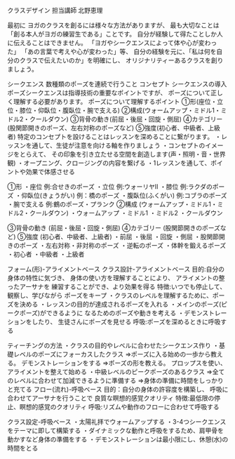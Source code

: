 クラスデザイン
担当講師 北野恵理

最初に
ヨガのクラスを創るには様々な方法がありますが、
最も大切なことは「創る本人がヨガの練習生である」ことです。
自分が経験して得たことしか人に伝えることはできません。
「ヨガやシークエンスによって体や心が変わった」
「あの言葉で考えや心が変わった」等、
自分の経験を元に、「私は何を自分のクラスで伝えたいのか」を明確にし、
オリジナリティーあるクラスを創りましょう。

シークエンス 数種類のポーズを連続で行うこと
コンセプト
シークエンスの導入
ポーズシークエンスは指導技術の重要なポイントですが、
ポーズについて正しく理解する必要があります。
ポーズについて理解するポイント
①形(座位・立位・膝位・仰臥位・腹臥位・腕で支える)
②構成(ウォームアップ・ミドル1・ミドル2・クールダウン)
③背骨の動き(前屈・後屈・回旋・側屈)
④カテゴリー(股関節開きのポーズ、左右対称のポーズなど)
➄強度(初心者、中級者、上級者)
特定のコンセプトを設けることはレッスンを深めることに繋がります。
・レッスンを通して、生徒が注意を向ける軸を作りましょう
・コンセプトのイメージをとらえて、
その印象を引き立たせる空間を創造します(声・照明・音・世界観)
・オープニング、クロージングの内容を繋げる
・1レッスンを通して、ポイントや効果で体感させる

①形
・座位 例:合せきのポーズ
・立位 例:ウォーリヤⅡ
・膝位 例:ラクダのポーズ
・仰臥位(きょうがい) 例：橋のポーズ
・腹臥位(ふくがい) 例:コブラのポーズ
・腕で支える 例:鶴のポーズ・プランク
②構成
(ウォームアップ・ミドル1・ミドル2・クールダウン)
・ウォームアップ
・ミドル1
・ミドル2
・クールダウン

③背骨の動き
(前屈・後屈・回旋・側屈)
④カテゴリー
(股関節開きのポーズなど)
➄強度
(初心者、中級者、上級者)
・前屈
・後屈
・回旋
・側屈
・股関節開きのポーズ
・左右対称・非対称のポーズ
・逆転のポーズ
・体幹を鍛えるポーズ
・初心者
・中級者
・上級者

フォーム(形)-アライメントベース
クラス設計-アライメントベース
目的:自分の身体の特性に気づき、
身体の使い方を理解することにより、
アライメントの整ったアーサナを
練習することができ、より効果を得る
特徴:いつでも停止して、観察し、学びながら
ポーズをキープ
・クラスのレベルを理解するために、ポーズを決める
・レッスンの目的が達成されるポーズを入れる
・メインのポーズ(ピークポーズ)ができるように
なるためのポーズや動きを考える
・デモンストレーションをしたり、
生徒さんにポーズを見せる
呼吸:ポーズを深めるときに呼吸する

ティーチングの方法
・クラスの目的やレベルに合わせたシークエンス作り
・基礎レベルのポーズにフォーカスしたクラス
⇒ポーズに入る始めの一歩から教える。
デモンストレーションをする
⇒ポーズの形を教える。
プロップスを使い、アライメントを整えて始める
・中級レベルのピークポーズのあるクラス
⇒全てのレベルに合わせて加減できるように準備する
⇒身体の準備に時間をしっかりと充てる
フロー(流れ)-呼吸ベース
目的：自分の身体の許容度を構築し、
呼吸に合わせてアーサナを行うことで
良質な瞑想的感覚クオリティ
特徴:最低限の停止、瞑想的感覚のクオリティ
呼吸:リズムや動作のフローに合わせて呼吸する

クラス設定-呼吸ベース
・太陽礼拝でウォームアップする
・3-4つシークエンスをテーマに即して構築する
・ダイナミックな動作と呼吸をするため、肩甲骨を動かすなど身体の準備をする
・デモンストレーションは最小限にし、休憩(水)の時間をとる
